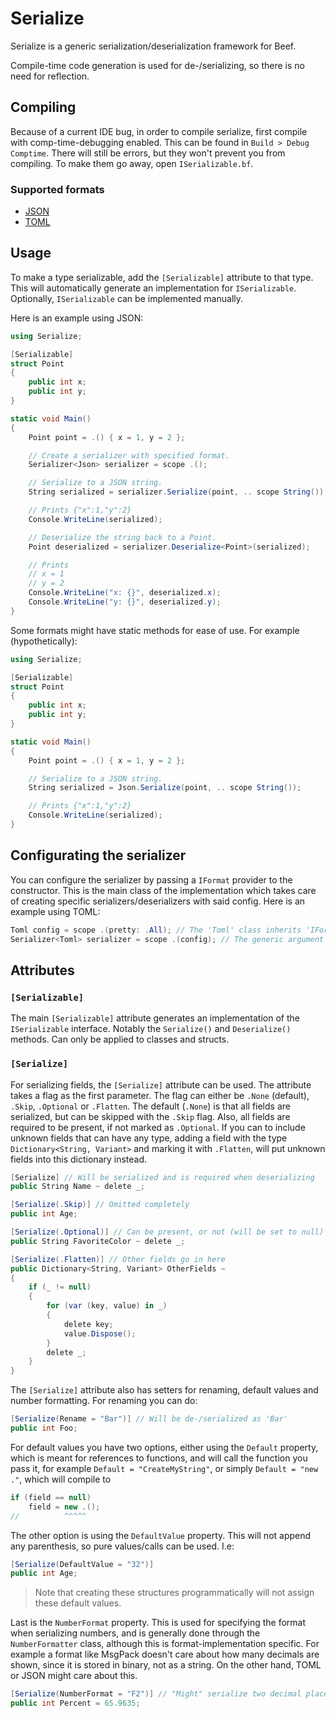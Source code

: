# Serialize

Serialize is a generic serialization/deserialization framework for Beef.

Compile-time code generation is used for de-/serializing, so there is no need for reflection.

## Compiling

Because of a current IDE bug, in order to compile serialize, first compile with comp-time-debugging enabled. This can be found in `Build > Debug Comptime`. There will still be errors, but they won't prevent you from compiling. To make them go away, open `ISerializable.bf`.

### Supported formats

- [JSON](https://github.com/RogueMacro/json)
- [TOML](https://github.com/RogueMacro/toml)

## Usage

To make a type serializable, add the `[Serializable]` attribute to that type. This will automatically generate an implementation for `ISerializable`. Optionally, `ISerializable` can be implemented manually.

Here is an example using JSON:

```cs
using Serialize;

[Serializable]
struct Point
{
    public int x;
    public int y;
}

static void Main()
{
    Point point = .() { x = 1, y = 2 };

    // Create a serializer with specified format.
    Serializer<Json> serializer = scope .();

    // Serialize to a JSON string.
    String serialized = serializer.Serialize(point, .. scope String());

    // Prints {"x":1,"y":2}
    Console.WriteLine(serialized);

    // Deserialize the string back to a Point.
    Point deserialized = serializer.Deserialize<Point>(serialized);

    // Prints
    // x = 1
    // y = 2
    Console.WriteLine("x: {}", deserialized.x);
    Console.WriteLine("y: {}", deserialized.y);
}
```

Some formats might have static methods for ease of use. For example (hypothetically):

```cs
using Serialize;

[Serializable]
struct Point
{
    public int x;
    public int y;
}

static void Main()
{
    Point point = .() { x = 1, y = 2 };

    // Serialize to a JSON string.
    String serialized = Json.Serialize(point, .. scope String());

    // Prints {"x":1,"y":2}
    Console.WriteLine(serialized);
}
```

## Configurating the serializer

You can configure the serializer by passing a `IFormat` provider to the constructor. This is the main class of the implementation which takes care of creating specific serializers/deserializers with said config. Here is an example using TOML:

```cs
Toml config = scope .(pretty: .All); // The 'Toml' class inherits 'IFormat'
Serializer<Toml> serializer = scope .(config); // The generic argument to 'Serializer' is always a 'IFormat' type.
```

## Attributes

### `[Serializable]`

The main `[Serializable]` attribute generates an implementation of the `ISerializable` interface. Notably the `Serialize()` and `Deserialize()` methods. Can only be applied to classes and structs.

### `[Serialize]`

For serializing fields, the `[Serialize]` attribute can be used. The attribute takes a flag as the first parameter.
The flag can either be `.None` (default), `.Skip`, `.Optional` or `.Flatten`.
The default (`.None`) is that all fields are serialized, but can be skipped with the `.Skip` flag. Also, all fields are required to be present, if not marked as `.Optional`.
If you can to include unknown fields that can have any type, adding a field with the type `Dictionary<String, Variant>` and marking it with `.Flatten`, will put unknown fields into this dictionary instead.

```cs
[Serialize] // Will be serialized and is required when deserializing
public String Name ~ delete _;

[Serialize(.Skip)] // Omitted completely
public int Age;

[Serialize(.Optional)] // Can be present, or not (will be set to null)
public String FavoriteColor ~ delete _;

[Serialize(.Flatten)] // Other fields go in here
public Dictionary<String, Variant> OtherFields ~
{
    if (_ != null)
    {
        for (var (key, value) in _)
        {
            delete key;
            value.Dispose();
        }
        delete _;
    }
}
```

The `[Serialize]` attribute also has setters for renaming, default values and number formatting. For renaming you can do:

```cs
[Serialize(Rename = "Bar")] // Will be de-/serialized as 'Bar'
public int Foo;
```

For default values you have two options, either using the `Default` property, which is meant for references to functions, and will call the function you pass it, for example `Default = "CreateMyString"`, or simply `Default = "new ."`, which will compile to

```cs
if (field == null)
    field = new .();
//          ^^^^^
```

The other option is using the `DefaultValue` property. This will not append any parenthesis, so pure values/calls can be used. I.e:

```cs
[Serialize(DefaultValue = "32")]
public int Age;
```

> Note that creating these structures programmatically will not assign these default values.

Last is the `NumberFormat` property. This is used for specifying the format when serializing numbers, and is generally done through the `NumberFormatter` class, although this is format-implementation specific. For example a format like MsgPack doesn't care about how many decimals are shown, since it is stored in binary, not as a string. On the other hand, TOML or JSON might care about this.

```cs
[Serialize(NumberFormat = "F2")] // "Might" serialize two decimal places: 'Percent = 65.96'
public int Percent = 65.9635;
```
